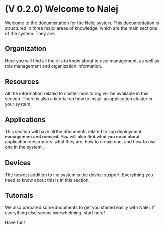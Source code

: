# \(V 0.2.0\) Welcome to Nalej

Welcome to the documentation for the Nalej system. This documentation is structured in three major areas of knowledge, which are the main sections of the system. They are:

## Organization

Here you will find all there is to know about to user management, as well as role management and organization information.

## Resources

All the information related to cluster monitoring will be available in this section. There is also a tutorial on how to install an application cluster in your system.

## Applications

This section will have all the documents related to app deployment, management and removal. You will also find what you need about application descriptors: what they are, how to create one, and how to use one in the system.

## Devices

The newest addition to the system is the device support. Everything you need to know about this is in this section.

## Tutorials

We also prepared some documents to get you started easily with Nalej. If everything else seems overwhelming, start here!

Have fun!

